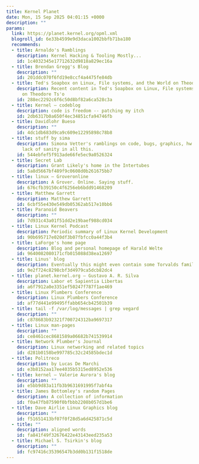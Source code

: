 ```yaml
---
title: Kernel Planet
date: Mon, 15 Sep 2025 04:01:15 +0000
description: ""
params:
  link: https://planet.kernel.org/opml.xml
  blogroll_id: 6e33b4599e9d3daca1002bbfb71ba180
  recommends:
  - title: Arnaldo's Ramblings
    description: Kernel Hacking & Tooling Mostly...
    id: 1c4032345e17712632d9818a829ec16a
  - title: Brendan Gregg's Blog
    description: ""
    id: 201ddc070f6fd19e8ccf4a4475fe84db
  - title: Ted's Soapbox on Linux, File systems, and the World on Theodore Ts'o
    description: Recent content in Ted's Soapbox on Linux, File systems, and the World
      on Theodore Ts'o
    id: 288ec2292c6f6c50d8bf82a6ca528c3a
  - title: Kernel – codeblog
    description: code is freedom -- patching my itch
    id: 2db6317b0a650f4ec34851cfa94746fb
  - title: Davidlohr Bueso
    description: ""
    id: 4dc1db683d9ca9c609e12295898c78b8
  - title: stuff by sima
    description: Simona Vetter's ramblings on code, bugs, graphics, hw and the utter
      lack of sanity in all this.
    id: 544ebfef5f913ade66fe5ec9a0526324
  - title: Secret Lab
    description: Grant Likely's home in the Intertubes
    id: 5a8d5667bf489f9c0608d0b261675bb7
  - title: linux – Groveronline
    description: A Grover. Online. Saying stuff.
    id: 676cfb39150c4f6256eb6bdd91468209
  - title: Matthew Garrett
    description: Matthew Garrett
    id: 6cbf55e430e549db05362ab517e10bb6
  - title: Paranoid Beavers
    description: ""
    id: 7d931c43a01f51dd2e19baef988cd034
  - title: Linux Kernel Podcast
    description: Periodic summary of Linux Kernel Development
    id: 90b695717e020df3b07fbfcc0a44f3b4
  - title: LaForge's home page
    description: Blog and personal homepage of Harald Welte
    id: 9640082080171cfb015088d38ea12697
  - title: Linus' blog
    description: Eventually this might even contain some Torvalds family pictures.
    id: 9e2f724c8298cbf3d4979ca5dcb82dc4
  - title: planet.kernel.org – Gustavo A. R. Silva
    description: Labor et Sapientia Libertas
    id: a6f7912a0e3351ef50247f787f1ae469
  - title: Linux Plumbers Conference
    description: Linux Plumbers Conference
    id: af77d441e99495ffabb654cb42501b39
  - title: tail -f /var/log/messages | grep vegard
    description: ""
    id: c878683b92321f700724312ba9697317
  - title: Linux man-pages
    description: ""
    id: ce8461cec8681589a06682b741539914
  - title: Network Plumber's Journal
    description: Linux networking and related topics
    id: d281b0158be997785c32c24585bdec1d
  - title: Politreco
    description: by Lucas De Marchi
    id: e3b8152aa17ee4035b5315ed8952e536
  - title: kernel – Valerie Aurora's blog
    description: ""
    id: e5bb9d83a11fb3b9631691995f7abf4a
  - title: James Bottomley's random Pages
    description: A collection of information
    id: f0a47fb87590f0bfbbb2208b057d1be6
  - title: Dave Airlie Linux Graphics blog
    description: ""
    id: f51651413bf07f0f28d5a6d425871c5d
  - title: ""
    description: aligned words
    id: fa841f49f32676422e43143eed235a53
  - title: Michael S. Tsirkin's blog
    description: ""
    id: fc97416c35396547b3dd0b131f1518de
---
```

